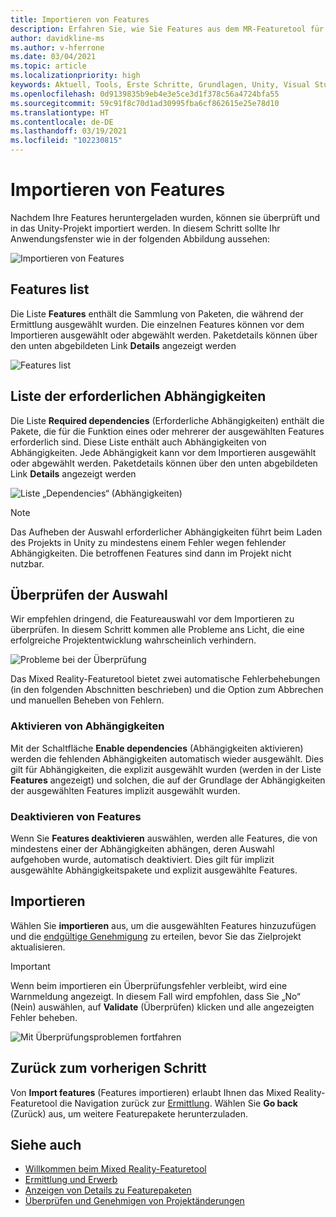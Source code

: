 ```yaml
---
title: Importieren von Features
description: Erfahren Sie, wie Sie Features aus dem MR-Featuretool für die HoloLens- und VR-Entwicklung importieren.
author: davidkline-ms
ms.author: v-hferrone
ms.date: 03/04/2021
ms.topic: article
ms.localizationpriority: high
keywords: Aktuell, Tools, Erste Schritte, Grundlagen, Unity, Visual Studio, Toolkit, Mixed Reality-Headset, Windows Mixed Reality-Headset, Virtual Reality-Headset, Installation, Windows, HoloLens, Emulator, Unreal, OpenXR
ms.openlocfilehash: 0d9139835b9eb4e3e5ce3d1f378c56a4724bfa55
ms.sourcegitcommit: 59c91f8c70d1ad30995fba6cf862615e25e78d10
ms.translationtype: HT
ms.contentlocale: de-DE
ms.lasthandoff: 03/19/2021
ms.locfileid: "102230815"
---
```

# <a name="importing-features"></a>Importieren von Features

Nachdem Ihre Features heruntergeladen wurden, können sie überprüft und in das Unity-Projekt importiert werden. In diesem Schritt sollte Ihr Anwendungsfenster wie in der folgenden Abbildung aussehen:

![Importieren von Features](images/FeatureToolImport.png)

## <a name="features-list"></a>Features list

Die Liste **Features** enthält die Sammlung von Paketen, die während der Ermittlung ausgewählt wurden. Die einzelnen Features können vor dem Importieren ausgewählt oder abgewählt werden. Paketdetails können über den unten abgebildeten Link **Details** angezeigt werden

![Features list](images/FeaturesList.png)

## <a name="required-dependencies-list"></a>Liste der erforderlichen Abhängigkeiten

Die Liste **Required dependencies** (Erforderliche Abhängigkeiten) enthält die Pakete, die für die Funktion eines oder mehrerer der ausgewählten Features erforderlich sind. Diese Liste enthält auch Abhängigkeiten von Abhängigkeiten. Jede Abhängigkeit kann vor dem Importieren ausgewählt oder abgewählt werden. Paketdetails können über den unten abgebildeten Link **Details** angezeigt werden

![Liste „Dependencies“ (Abhängigkeiten)](images/RequiredDependencyList.png)

> [!NOTE]
> Das Aufheben der Auswahl erforderlicher Abhängigkeiten führt beim Laden des Projekts in Unity zu mindestens einem Fehler wegen fehlender Abhängigkeiten. Die betroffenen Features sind dann im Projekt nicht nutzbar.

## <a name="validating-selections"></a>Überprüfen der Auswahl

Wir empfehlen dringend, die Featureauswahl vor dem Importieren zu überprüfen. In diesem Schritt kommen alle Probleme ans Licht, die eine erfolgreiche Projektentwicklung wahrscheinlich verhindern.

![Probleme bei der Überprüfung](images/ValidationIssues.png)

Das Mixed Reality-Featuretool bietet zwei automatische Fehlerbehebungen (in den folgenden Abschnitten beschrieben) und die Option zum Abbrechen und manuellen Beheben von Fehlern.

### <a name="enable-dependencies"></a>Aktivieren von Abhängigkeiten

Mit der Schaltfläche **Enable dependencies** (Abhängigkeiten aktivieren) werden die fehlenden Abhängigkeiten automatisch wieder ausgewählt. Dies gilt für Abhängigkeiten, die explizit ausgewählt wurden (werden in der Liste **Features** angezeigt) und solchen, die auf der Grundlage der Abhängigkeiten der ausgewählten Features implizit ausgewählt wurden.

### <a name="disable-features"></a>Deaktivieren von Features

Wenn Sie **Features deaktivieren** auswählen, werden alle Features, die von mindestens einer der Abhängigkeiten abhängen, deren Auswahl aufgehoben wurde, automatisch deaktiviert. Dies gilt für implizit ausgewählte Abhängigkeitspakete und explizit ausgewählte Features.

## <a name="importing"></a>Importieren

Wählen Sie **importieren** aus, um die ausgewählten Features hinzuzufügen und die [endgültige Genehmigung](reviewing-changes.md) zu erteilen, bevor Sie das Zielprojekt aktualisieren.

> [!IMPORTANT]
> Wenn beim importieren ein Überprüfungsfehler verbleibt, wird eine Warnmeldung angezeigt. In diesem Fall wird empfohlen, dass Sie „No“ (Nein) auswählen, auf **Validate** (Überprüfen) klicken und alle angezeigten Fehler beheben.
>
> ![Mit Überprüfungsproblemen fortfahren](images/ValidationContinueAnyway.png)

## <a name="going-back-to-the-previous-step"></a>Zurück zum vorherigen Schritt

Von **Import features** (Features importieren) erlaubt Ihnen das Mixed Reality-Featuretool die Navigation zurück zur [Ermittlung](discovering-features.md). Wählen Sie **Go back** (Zurück) aus, um weitere Featurepakete herunterzuladen.

## <a name="see-also"></a>Siehe auch

- [Willkommen beim Mixed Reality-Featuretool](welcome-to-mr-feature-tool.md)
- [Ermittlung und Erwerb](discovering-features.md)
- [Anzeigen von Details zu Featurepaketen](viewing-package-details.md)
- [Überprüfen und Genehmigen von Projektänderungen](reviewing-changes.md)